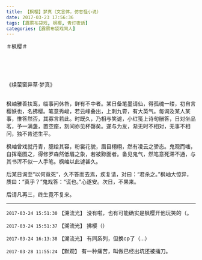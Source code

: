 ```yaml
---
title: 【枫樱】梦真（文言体，仿志怪小说）
date: 2017-03-23 17:56:36
tags: [霹雳布袋戏, 枫樱, 青灯夜话]
categories: [霹雳布袋戏同人]
---
```


<p dir="ltr"  >＃枫樱＃<br /><br /><br /><br /><br /></p> 
<p dir="ltr"  >《续萤窗异草&middot;梦真》<br /><br /></p> 
<p dir="ltr"  >枫岫雅善扶鸾，临事问休咎，鲜有不中者。某日备笔墨请仙，得孤魂一缕，初自言樱妖也，名拂樱。笔意秀峻，若云峰叠出，上刺九霄，有大英气。每询及某人某事，惟答然否，其寡言若此。时既久，乃相与笑谑，小红笺上诗句酬答，日对坐品茗，予一满盏，置空座，刻间亦见杯罄矣。遂与为友，渐无时不相对，无事不相问，独不肯述生平。</p> 
<p dir="ltr"  >枫岫曾戏就丹青，臆绘其容，粉裳花貌，眉目栩栩，然有凌云之骄态。鬼观而嗤，自挥毫图之，得修罗森然低眉之象，若被黥面者。备见鬼气，然笔意死滞不通，与其书浑不似一人手笔。枫岫以此谑甚久。</p> 
<p dir="ltr"  >后某日询至“以何竟死”，久不答而去焉，疾复请，对曰：“君杀之。”枫岫大惊异，质曰：“真乎？”鬼戏答：“谎也。”心遂安。次日，不果来。</p> 
<p dir="ltr"  >后请凡再三，终生竟不复来。</p>

<!-- more -->

---

`2017-03-24 15:51:30` 【溯流光】 没有啦，也有可能确实是枫樱开他玩笑的（。

`2017-03-24 15:51:37` 【溯流光】 拂樱（）

`2017-03-24 16:13:38` 【溯流光】 有同系列，但换cp了（…）

`2017-03-28 11:55:24` 【默观】 有一种痛苦，叫做已经出坑还被捅刀。
